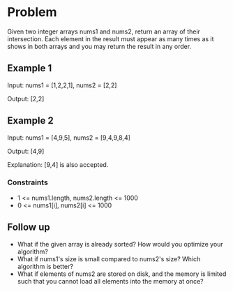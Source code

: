 # Problem

Given two integer arrays nums1 and nums2, return an array of their intersection. Each element in the result must appear as many times as it shows in both arrays and you may return the result in any order.

## Example 1

Input: nums1 = [1,2,2,1], nums2 = [2,2]

Output: [2,2]

## Example 2

Input: nums1 = [4,9,5], nums2 = [9,4,9,8,4]

Output: [4,9]

Explanation: [9,4] is also accepted.
 
### Constraints

- 1 <= nums1.length, nums2.length <= 1000
- 0 <= nums1[i], nums2[i] <= 1000
 
## Follow up

- What if the given array is already sorted? How would you optimize your algorithm?
- What if nums1's size is small compared to nums2's size? Which algorithm is better?
- What if elements of nums2 are stored on disk, and the memory is limited such that you cannot load all elements into the memory at once?
